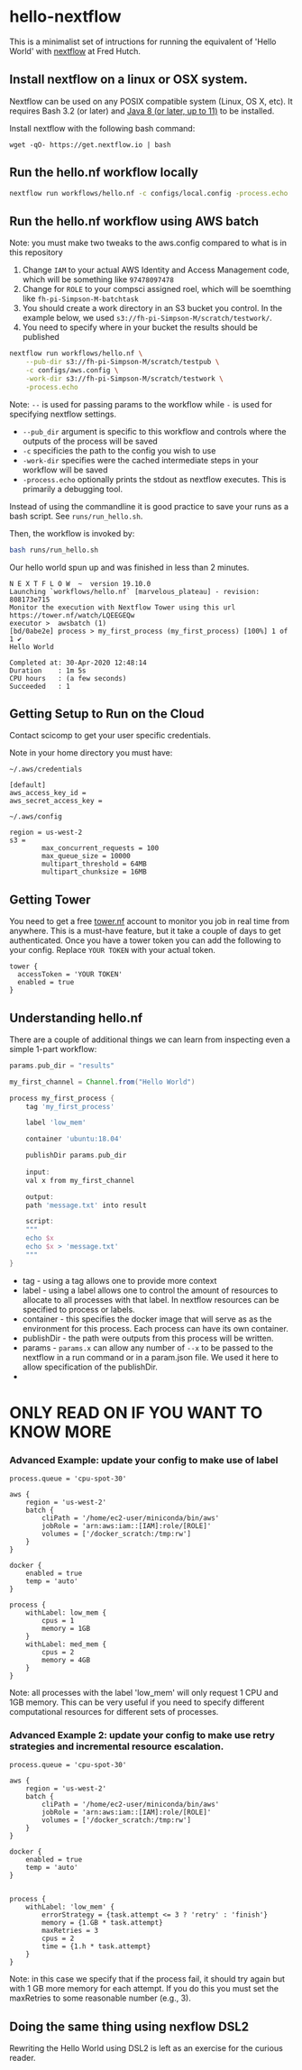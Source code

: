 # hello-nextflow

This is a minimalist set of intructions for running the equivalent of 'Hello World' with [nextflow](https://www.nextflow.io/docs/) at Fred Hutch. 

## Install nextflow on a linux or OSX system.

Nextflow can be used on any POSIX compatible system (Linux, OS X, etc). It requires Bash 3.2 (or later) and [Java 8 (or later, up to 11)](http://www.oracle.com/technetwork/java/javase/downloads/index.html) to be installed.

Install nextflow with the following bash command:

```
wget -qO- https://get.nextflow.io | bash
```

## Run the hello.nf workflow locally

```bash
nextflow run workflows/hello.nf -c configs/local.config -process.echo
```

##  Run the hello.nf workflow using AWS batch

Note: you must make two tweaks to the aws.config compared to what is in this repository

1. Change `IAM` to your actual AWS Identity and Access Management code, which will be something like `97478097478`
2. Change for `ROLE` to your compsci assigned roel, which will be soemthing like `fh-pi-Simpson-M-batchtask`
3. You should create a work directory in an S3 bucket you control. In the example below, we used `s3://fh-pi-Simpson-M/scratch/testwork/`.
4. You need to specify where in your bucket the results should be published

```bash
nextflow run workflows/hello.nf \
	--pub-dir s3://fh-pi-Simpson-M/scratch/testpub \
	-c configs/aws.config \
	-work-dir s3://fh-pi-Simpson-M/scratch/testwork \
	-process.echo 
```

Note: `--` is used for passing params to the workflow while `-` is used for specifying nextflow settings. 

* `--pub_dir` argument is specific to this workflow and controls where the outputs of the process will be saved
* `-c` specificies the path to the config you wish to use
* `-work-dir` specifies were the cached intermediate steps in your workflow will be saved
* `-process.echo` optionally prints the stdout as nextflow executes. This is primarily a debugging tool.


Instead of using the commandline it is good practice to save your runs as a bash script. See `runs/run_hello.sh`.

Then, the workflow is invoked by:

```bash
bash runs/run_hello.sh
```

Our hello world spun up and was finished in less than 2 minutes.

```
N E X T F L O W  ~  version 19.10.0
Launching `workflows/hello.nf` [marvelous_plateau] - revision: 808173e715
Monitor the execution with Nextflow Tower using this url https://tower.nf/watch/LQEEGEQw
executor >  awsbatch (1)
[bd/0abe2e] process > my_first_process (my_first_process) [100%] 1 of 1 ✔
Hello World

Completed at: 30-Apr-2020 12:48:14
Duration    : 1m 5s
CPU hours   : (a few seconds)
Succeeded   : 1
```

## Getting Setup to Run on the Cloud

Contact scicomp to get your user specific credentials.

Note in your home directory you must have:

`~/.aws/credentials`

```
[default]
aws_access_key_id = 
aws_secret_access_key = 
```

`~/.aws/config`

```
region = us-west-2
s3 =
        max_concurrent_requests = 100
        max_queue_size = 10000
        multipart_threshold = 64MB
        multipart_chunksize = 16MB
```


## Getting Tower

You need to get a free [tower.nf](https://tower.nf) account to monitor you job in real time from anywhere. This is a must-have feature, but it take a couple of days to get authenticated. Once you have a tower token you can add the following to your config. Replace `YOUR TOKEN` with your actual token.


```
tower {
  accessToken = 'YOUR TOKEN'
  enabled = true
}
```


## Understanding hello.nf

There are a couple of additional things we can learn from inspecting even a simple 1-part workflow:

```groovy
params.pub_dir = "results"

my_first_channel = Channel.from("Hello World")

process my_first_process {
	tag 'my_first_process'

	label 'low_mem'

	container 'ubuntu:18.04'

	publishDir params.pub_dir
	
	input:
	val x from my_first_channel

	output:
	path 'message.txt' into result

	script:
	"""
	echo $x 
	echo $x > 'message.txt'
	"""
}
```

* tag - using a tag allows one to provide more context 
* label - using a label allows one to control the amount of resources to allocate to all processes with that label. In nextflow resources can be specified to process or labels.
* container - this specifies the docker image that will serve as as the environment for this process. Each process can have its own container.
* publishDir - the path were outputs from this process will be written. 
* params - `params.x` can allow any number of `--x` to be passed to the nextflow in a run command or in a param.json file. We used it here to allow specification of the publishDir.
* 


# ONLY READ ON IF YOU WANT TO KNOW MORE

### Advanced Example: update your config to make use of label

```
process.queue = 'cpu-spot-30'

aws {
    region = 'us-west-2'
    batch {
        cliPath = '/home/ec2-user/miniconda/bin/aws'
        jobRole = 'arn:aws:iam::[IAM]:role/[ROLE]'
        volumes = ['/docker_scratch:/tmp:rw']
    }
}

docker {
    enabled = true
    temp = 'auto'
}

process {
    withLabel: low_mem {
        cpus = 1
        memory = 1GB
    }
    withLabel: med_mem {
        cpus = 2
        memory = 4GB
    }
}
```

Note: all processes with the label 'low_mem' will only request 1 CPU and 1GB memory. 
This can be very useful if you need to specify different computational resources for different sets of processes. 

### Advanced Example 2: update your config to make use retry strategies and incremental resource escalation. 

```
process.queue = 'cpu-spot-30'

aws {
    region = 'us-west-2'
    batch {
        cliPath = '/home/ec2-user/miniconda/bin/aws'
        jobRole = 'arn:aws:iam::[IAM]:role/[ROLE]'
        volumes = ['/docker_scratch:/tmp:rw']
    }
}

docker {
    enabled = true
    temp = 'auto'
}


process {
    withLabel: 'low_mem' {
        errorStrategy = {task.attempt <= 3 ? 'retry' : 'finish'}
        memory = {1.GB * task.attempt}
        maxRetries = 3
        cpus = 2
        time = {1.h * task.attempt}
    }
}
```

Note: in this case we specify that if the process fail, it should try again but with 1 GB more memory for each attempt. If you do this you must set the maxRetries to some reasonable number (e.g., 3).



## Doing the same thing using nexflow DSL2

Rewriting the Hello World using DSL2 is left as an exercise for the curious reader. 

